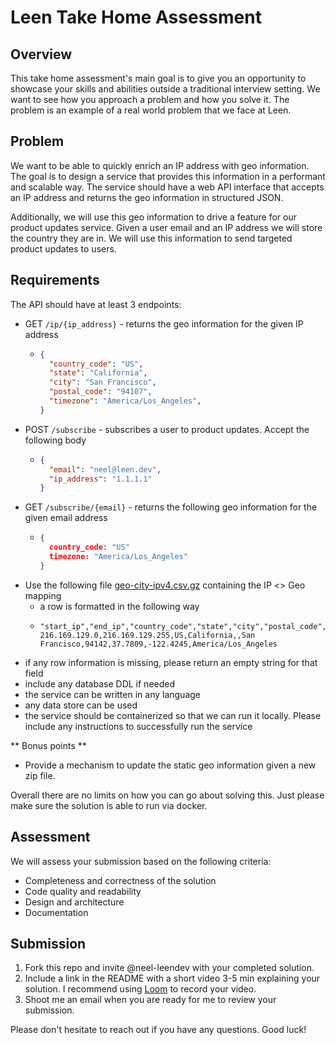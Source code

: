 # Leen Take Home Assessment

## Overview
This take home assessment's main goal is to give you an opportunity to showcase your skills and abilities 
outside a traditional interview setting. We want to see how you approach a problem and how you solve it. The problem is
an example of a real world problem that we face at Leen.

## Problem
We want to be able to quickly enrich an IP address with geo information. The goal is to design a service that provides
this information in a performant and scalable way. The service should have a web API interface that accepts an IP address
and returns the geo information in structured JSON.

Additionally, we will use this geo information to drive a feature for our product updates service. Given a user email 
and an IP address we will store the country they are in. We will use this information to send targeted product 
updates to users. 

## Requirements
The API should have at least 3 endpoints:
- GET `/ip/{ip_address}` - returns the geo information for the given IP address
  - ```json
    {
      "country_code": "US",
      "state": "California",
      "city": "San Francisco",
      "postal_code": "94107",
      "timezone": "America/Los_Angeles",
    }
  
- POST `/subscribe` - subscribes a user to product updates. Accept the following body
  - ```json 
    {
      "email": "neel@leen.dev",
      "ip_address": "1.1.1.1"
    }  
- GET `/subscribe/{email}` - returns the following geo information for the given email address
  - ``` json
    {
      country_code: "US"
      timezone: "America/Los_Angeles"
    }
- Use the following file [geo-city-ipv4.csv.gz](geo-city-ipv4.csv.gz) containing the IP <> Geo mapping
  - a row is formatted in the following way
  - ```csv
    "start_ip","end_ip","country_code","state","city","postal_code","latitude","longitude","timezone"```
    216.169.129.0,216.169.129.255,US,California,,San Francisco,94142,37.7809,-122.4245,America/Los_Angeles
- if any row information is missing, please return an empty string for that field
- include any database DDL if needed
- the service can be written in any language
- any data store can be used
- the service should be containerized so that we can run it locally. Please include any instructions to successfully run the service

** Bonus points **
- Provide a mechanism to update the static geo information given a new zip file.


Overall there are no limits on how you can go about solving this. Just please make sure the solution is able to run via docker.

## Assessment
We will assess your submission based on the following criteria:
- Completeness and correctness of the solution
- Code quality and readability
- Design and architecture
- Documentation

## Submission
1) Fork this repo and invite @neel-leendev with your completed solution. 
2) Include a link in the README with a short video 3-5 min explaining your solution. I recommend using [Loom](https://www.loom.com/) to record your video.
3) Shoot me an email when you are ready for me to review your submission.


Please don't hesitate to reach out if you have any questions. Good luck!
